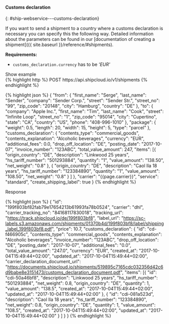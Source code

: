 #### Customs declaration
{: #ship-webservice---customs-declaration}

If you want to send a shipment to a country where a customs declaration is necessary you can specify
this the following way. Detailed information about the parameters can be found in our
[documentation of creating a shipment]({{ site.baseurl }}/reference/#shipments).

__Requirements:__

- `customs_declaration.currency` has to be _'EUR'_

<a class="btn btn-primary" type="button" data-toggle="collapse" data-target="#{{include.carrier_interface}}_customs_declaration_togglebox_collapsable" aria-expanded="false" aria-controls="collapseExample">
  Show example
</a>

<div id="{{include.carrier_interface}}_customs_declaration_togglebox_collapsable" class="panel-collapse collapse">
<div class="well">
{% highlight http %}
POST https://api.shipcloud.io/v1/shipments
{% endhighlight %}

{% highlight json %}
{
  "from": {
    "first_name": "Serge",
    "last_name": "Sender",
    "company": "Sender Corp.",
    "street": "Sender Str.",
    "street_no": "99",
    "zip_code": "20148",
    "city": "Hamburg",
    "country": "DE"
  },
  "to": {
    "company": "Apple Inc.",
    "first_name": "Tim",
    "last_name": "Cook",
    "street": "Infinite Loop",
    "street_no": "1",
    "zip_code": "95014",
    "city": "Cupertino",
    "state": "CA",
    "country": "US",
    "phone": "408-996-1010"
  },
  "package": {
    "weight": 0.5,
    "length": 20,
    "width": 15,
    "height": 5,
    "type": "parcel"
  },
  "customs_declaration": {
    "contents_type": "commercial_goods",
    "contents_explanation": "Alcoholic beverages",
    "currency": "EUR",
    "additional_fees": 0.0,
    "drop_off_location": "DE",
    "posting_date": "2017-10-07",
    "invoice_number": "123ABC",
    "total_value_amount": 247,
    "items": [{
        "origin_country": "DE",
        "description": "Linkwood 25 years",
        "hs_tariff_number": "501293884",
        "quantity": "1",
        "value_amount": "138.50",
        "net_weight": "0.8"
      },
      {
        "origin_country": "DE",
        "description": "Caol Ila 18 years",
        "hs_tariff_number": "123384890",
        "quantity": "1",
        "value_amount": "108.50",
        "net_weight": "0.8"
      }
    ]
  },
  "carrier": "{{page.carrier}}",
  "service": "standard",
  "create_shipping_label": true
}
{% endhighlight %}

Response

{% highlight json %}
{
  "id": "199f803bf82fab79e17654213b61993fa78b0524",
  "carrier": "dhl",
  "carrier_tracking_no": "84168117830018",
  "tracking_url": "https://track.shipcloud.io/de/199f803bf8",
  "label_url": "https://sc-labels.s3.amazonaws.com/shipments/01370b4d/199f803bf8/label/shipping_label_199f803bf8.pdf",
  "price": 10.7,
  "customs_declaration": {
    "id": "cd-f466905c",
    "contents_type": "commercial_goods",
    "contents_explanation": "Alcoholic beverages",
    "invoice_number": "123ABC",
    "drop_off_location": "DE",
    "posting_date": "2017-10-07",
    "additional_fees": "0.0",
    "total_value_amount": "247.0",
    "currency": "EUR",
    "created_at": "2017-10-04T15:49:44+02:00",
    "updated_at": "2017-10-04T15:49:44+02:00",
    "carrier_declaration_document_url": "https://documents.shipcloud.io/shipments/519895c7165cdc032356d42c6d9babe8e3151473/customs_declaration_document.pdf",
    "items": [{
        "id": "cdi-50a46bf8",
        "description": "Linkwood 25 years",
        "hs_tariff_number": "501293884",
        "net_weight": 0.8,
        "origin_country": "DE",
        "quantity": 1,
        "value_amount": "138.5",
        "created_at": "2017-10-04T15:49:44+02:00",
        "updated_at": "2017-10-04T15:49:44+02:00"
      },
      {
        "id": "cdi-081a523d",
        "description": "Caol Ila 18 years",
        "hs_tariff_number": "123384890",
        "net_weight": 0.8,
        "origin_country": "DE",
        "quantity": 1,
        "value_amount": "108.5",
        "created_at": "2017-10-04T15:49:44+02:00",
        "updated_at": "2017-10-04T15:49:44+02:00"
      }
    ]
  }
}
{% endhighlight %}
</div>
</div>
